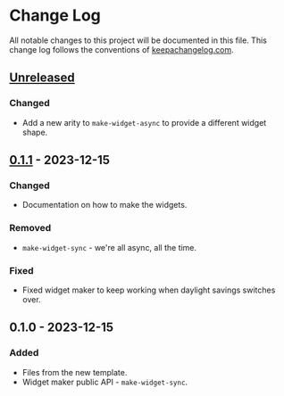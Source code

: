 # Change Log
All notable changes to this project will be documented in this file. This change log follows the conventions of [keepachangelog.com](http://keepachangelog.com/).

## [Unreleased]
### Changed
- Add a new arity to `make-widget-async` to provide a different widget shape.

## [0.1.1] - 2023-12-15
### Changed
- Documentation on how to make the widgets.

### Removed
- `make-widget-sync` - we're all async, all the time.

### Fixed
- Fixed widget maker to keep working when daylight savings switches over.

## 0.1.0 - 2023-12-15
### Added
- Files from the new template.
- Widget maker public API - `make-widget-sync`.

[Unreleased]: https://sourcehost.site/your-name/day-15/compare/0.1.1...HEAD
[0.1.1]: https://sourcehost.site/your-name/day-15/compare/0.1.0...0.1.1
